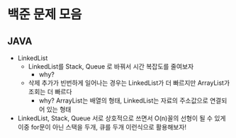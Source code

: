 # 백준 문제 모음
## JAVA
- LinkedList
    - LinkedList를 Stack, Queue 로 바꿔서 시간 복잡도를 줄여보자
        - why? 
    - 삭제 추가가 빈번하게 일어나는 경우는 LinkedList가 더 빠르지만 ArrayList가 조회는 더 빠르다
        - why? ArrayList는 배열의 형태, LinkedList는 자료의 주소값으로 연결되어 있는 형태
- LinkedList, Stack, Queue 서로 상호적으로 쓰면서 O(n)꼴의 선형이 될 수 있게 이중 for문이 아닌 스택을 두개, 큐를 두개 이런식으로 활용해보자!